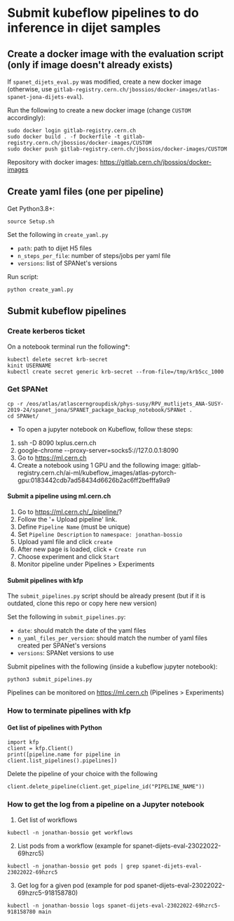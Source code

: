 # Submit kubeflow pipelines to do inference in dijet samples

## Create a docker image with the evaluation script (only if image doesn't already exists)

If ```spanet_dijets_eval.py``` was modified, create a new docker image (otherwise, use ```gitlab-registry.cern.ch/jbossios/docker-images/atlas-spanet-jona-dijets-eval```).

Run the following to create a new docker image (change ```CUSTOM``` accordingly):

```
sudo docker login gitlab-registry.cern.ch
sudo docker build . -f Dockerfile -t gitlab-registry.cern.ch/jbossios/docker-images/CUSTOM
sudo docker push gitlab-registry.cern.ch/jbossios/docker-images/CUSTOM
```

Repository with docker images: https://gitlab.cern.ch/jbossios/docker-images

## Create yaml files (one per pipeline)

Get Python3.8+:

```
source Setup.sh
```

Set the following in ```create_yaml.py```

- ```path```: path to dijet H5 files
- ```n_steps_per_file```: number of steps/jobs per yaml file
- ```versions```: list of SPANet's versions

Run script:

```
python create_yaml.py
```

## Submit kubeflow pipelines

### Create kerberos ticket

On a notebook terminal run the following*:

```
kubectl delete secret krb-secret
kinit USERNAME
kubectl create secret generic krb-secret --from-file=/tmp/krb5cc_1000
```

### Get SPANet

```
cp -r /eos/atlas/atlascerngroupdisk/phys-susy/RPV_mutlijets_ANA-SUSY-2019-24/spanet_jona/SPANET_package_backup_notebook/SPANet .
cd SPANet/
```

* To open a jupyter notebook on Kubeflow, follow these steps:

1. ssh -D 8090 lxplus.cern.ch
2. google-chrome --proxy-server=socks5://127.0.0.1:8090
3. Go to https://ml.cern.ch
4. Create a notebook using 1 GPU and the following image: gitlab-registry.cern.ch/ai-ml/kubeflow_images/atlas-pytorch-gpu:0183442cdb7ad58434d6626b2ac6ff2befffa9a9

#### Submit a pipeline using ml.cern.ch

1. Go to https://ml.cern.ch/_/pipeline/?
2. Follow the '+ Upload pipeline' link.
3. Define ```Pipeline Name``` (must be unique)
4. Set ```Pipeline Description``` to ```namespace: jonathan-bossio```
5. Upload yaml file and click ```create```
6. After new page is loaded, click ```+ Create run```
7. Choose experiment and click ```Start```
8. Monitor pipeline under Pipelines > Experiments

#### Submit pipelines with kfp

The ```submit_pipelines.py``` script should be already present (but if it is outdated, clone this repo or copy here new version)

Set the following in ```submit_pipelines.py```:

- ```date```: should match the date of the yaml files
- ```n_yaml_files_per_version```: should match the number of yaml files created per SPANet's versions
- ```versions```: SPANet versions to use

Submit pipelines with the following (inside a kubeflow jupyter notebook):

```
python3 submit_pipelines.py
```

Pipelines can be monitored on https://ml.cern.ch (Pipelines > Experiments)

### How to terminate pipelines with kfp

#### Get list of pipelines with Python

```
import kfp
client = kfp.Client()
print([pipeline.name for pipeline in client.list_pipelines().pipelines])
```

Delete the pipeline of your choice with the following

```
client.delete_pipeline(client.get_pipeline_id("PIPELINE_NAME"))
```

### How to get the log from a pipeline on a Jupyter notebook

1. Get list of workflows

```
kubectl -n jonathan-bossio get workflows
```

2. List pods from a workflow (example for spanet-dijets-eval-23022022-69hzrc5)

```
kubectl -n jonathan-bossio get pods | grep spanet-dijets-eval-23022022-69hzrc5
```

3. Get log for a given pod (example for pod spanet-dijets-eval-23022022-69hzrc5-918158780)

```
kubectl -n jonathan-bossio logs spanet-dijets-eval-23022022-69hzrc5-918158780 main
```
